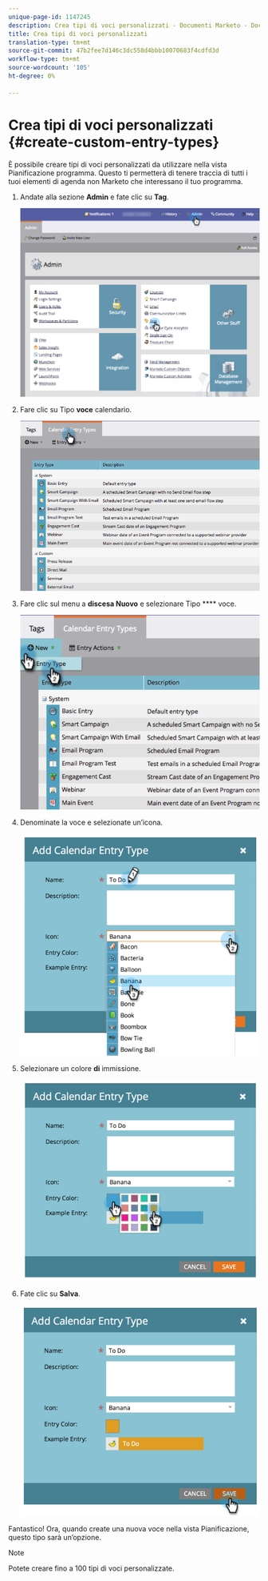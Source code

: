 ```yaml
---
unique-page-id: 1147245
description: Crea tipi di voci personalizzati - Documenti Marketo - Documentazione prodotto
title: Crea tipi di voci personalizzati
translation-type: tm+mt
source-git-commit: 47b2fee7d146c3dc558d4bbb10070683f4cdfd3d
workflow-type: tm+mt
source-wordcount: '105'
ht-degree: 0%

---
```



# Crea tipi di voci personalizzati {#create-custom-entry-types}

È possibile creare tipi di voci personalizzati da utilizzare nella vista Pianificazione programma. Questo ti permetterà di tenere traccia di tutti i tuoi elementi di agenda non Marketo che interessano il tuo programma.

1. Andate alla sezione **Admin** e fate clic su **Tag**.

   ![](assets/admintags.png)

1. Fare clic su Tipo **voce** calendario.

   ![](assets/image2014-9-15-15-3a41-3a33.png)

1. Fare clic sul menu a **discesa Nuovo** e selezionare Tipo **** voce.

   ![](assets/image2014-9-15-15-3a41-3a58.png)

1. Denominate la voce e selezionate un’icona.

   ![](assets/image2014-9-15-16-3a11-3a24.png)

1. Selezionare un colore **di** immissione.

   ![](assets/image2014-9-15-16-3a3-3a55.png)

1. Fate clic su **Salva**.

   ![](assets/image2014-9-15-16-3a4-3a14.png)

Fantastico! Ora, quando create una nuova voce nella vista Pianificazione, questo tipo sarà un’opzione.

>[!NOTE]
>
>Potete creare fino a 100 tipi di voci personalizzate.

